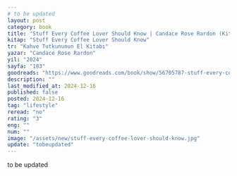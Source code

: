 ```yaml
---
# to be updated
layout: post
category: book
title: "Stuff Every Coffee Lover Should Know | Candace Rose Rardon (Kitap)"
kitap: "Stuff Every Coffee Lover Should Know"
tr: "Kahve Tutkununun El Kitabı"
yazar: "Candace Rose Rardon"
yil: "2024"
sayfa: "183"
goodreads: "https://www.goodreads.com/book/show/56705787-stuff-every-coffee-lover-should-know"
description: ""
last_modified_at: 2024-12-16
published: false
posted: 2024-12-16
tag: "lifestyle"
reread: "no"
rating: "3"
eng: ""
num: ""
image: "/assets/new/stuff-every-coffee-lover-should-know.jpg"
update: "tobeupdated"
---
```


to be updated

